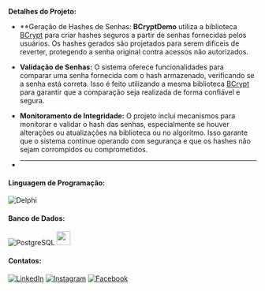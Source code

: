 **Detalhes do Projeto:**

- **Geração de Hashes de Senhas: **BCryptDemo** utiliza a biblioteca [BCrypt](https://github.com/viniciussanchez/bcrypt) para criar hashes seguros a partir de senhas fornecidas pelos usuários. Os hashes gerados são projetados para serem difíceis de reverter, protegendo a senha original contra acessos não autorizados.

- **Validação de Senhas:** O sistema oferece funcionalidades para comparar uma senha fornecida com o hash armazenado, verificando se a senha está correta. Isso é feito utilizando a mesma biblioteca [BCrypt](https://github.com/viniciussanchez/bcrypt) para garantir que a comparação seja realizada de forma confiável e segura.

- **Monitoramento de Integridade:** O projeto inclui mecanismos para monitorar e validar o hash das senhas, especialmente se houver alterações ou atualizações na biblioteca ou no algoritmo. Isso garante que o sistema continue operando com segurança e que os hashes não sejam corrompidos ou comprometidos.

- ____________________________________________________________________________________________________________________________________________________________________

#### Linguagem de Programação:
![Delphi](https://img.shields.io/badge/Delphi_RAD_Studio-B22222?style=for-the-badge&logo=delphi&logoColor=white)

#### Banco de Dados:
![PostgreSQL](https://img.shields.io/badge/PostgreSQL-316192?style=for-the-badge&logo=postgresql&logoColor=white)
<img src="https://firebirdsql.org/img/about/logos/firebird-logo-32.png" height="28"/></a>

#### Contatos:
[![LinkedIn](https://img.shields.io/badge/LinkedIn-0077B5?style=for-the-badge&logo=linkedin&logoColor=white)](https://www.linkedin.com/in/janderson-silva-a2ab07b1/)
[![Instagram](https://img.shields.io/badge/Instagram-E4405F?style=for-the-badge&logo=instagram&logoColor=white)](https://www.instagram.com/janderson.silv/)
[![Facebook](https://img.shields.io/badge/Facebook-1877F2?style=for-the-badge&logo=facebook&logoColor=white)](https://www.facebook.com/janderson.silva.58)
